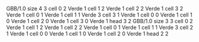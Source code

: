 <gs-board> GBB/1.0
size 4 3
cell 0 2 Verde 1 
cell 1 2 Verde 1 
cell 2 2 Verde 1 
cell 3 2 Verde 1 
cell 0 1 Verde 1 
cell 1 1 Verde 3 
cell 3 1 Verde 1 
cell 0 0 Verde 1 
cell 1 0 Verde 1 
cell 2 0 Verde 1 
cell 3 0 Verde 1 
head 3 2
 </gs-board>
<gs-board> GBB/1.0
size 3 3
cell 0 2 Verde 1 
cell 1 2 Verde 1 
cell 2 2 Verde 1 
cell 0 1 Verde 1 
cell 1 1 Verde 3 
cell 2 1 Verde 1 
cell 0 0 Verde 1 
cell 1 0 Verde 1 
cell 2 0 Verde 1 
head 2 2
 </gs-board>